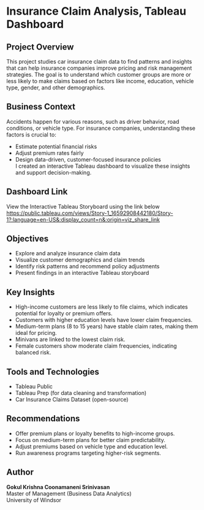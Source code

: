 # Insurance Claim Analysis, Tableau Dashboard

## Project Overview
This project studies car insurance claim data to find patterns and insights that can help insurance companies improve pricing and risk management strategies. The goal is to understand which customer groups are more or less likely to make claims based on factors like income, education, vehicle type, gender, and other demographics.

## Business Context
Accidents happen for various reasons, such as driver behavior, road conditions, or vehicle type. For insurance companies, understanding these factors is crucial to:

- Estimate potential financial risks  
- Adjust premium rates fairly  
- Design data-driven, customer-focused insurance policies  
I created an interactive Tableau dashboard to visualize these insights and support decision-making.

## Dashboard Link  
View the Interactive Tableau Storyboard  using the link below
https://public.tableau.com/views/Story-1_16592908442180/Story-1?:language=en-US&:display_count=n&:origin=viz_share_link

## Objectives
- Explore and analyze insurance claim data  
- Visualize customer demographics and claim trends  
- Identify risk patterns and recommend policy adjustments  
- Present findings in an interactive Tableau storyboard  

## Key Insights
- High-income customers are less likely to file claims, which indicates potential for loyalty or premium offers.  
- Customers with higher education levels have lower claim frequencies.  
- Medium-term plans (8 to 15 years) have stable claim rates, making them ideal for pricing.  
- Minivans are linked to the lowest claim risk.  
- Female customers show moderate claim frequencies, indicating balanced risk.  

## Tools and Technologies
- Tableau Public  
- Tableau Prep (for data cleaning and transformation)  
- Car Insurance Claims Dataset (open-source)  

## Recommendations
- Offer premium plans or loyalty benefits to high-income groups.  
- Focus on medium-term plans for better claim predictability.  
- Adjust premiums based on vehicle type and education level.  
- Run awareness programs targeting higher-risk segments.  

## Author
**Gokul Krishna Coonamaneni Srinivasan**  
Master of Management (Business Data Analytics)  
University of Windsor
